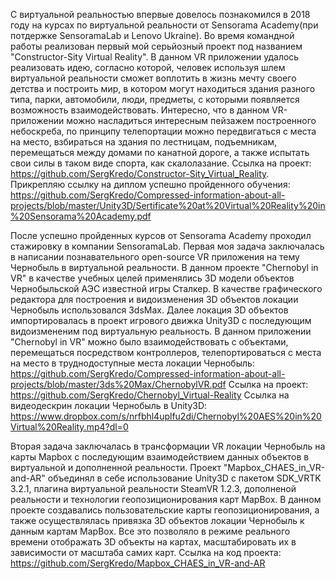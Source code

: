С виртуальной реальностью впервые довелось познакомился в 2018 году на курсах по виртуальной реальности от Sensorama Academy(при потдержке SensoramaLab и Lenovo Ukraine). Во время командной работы реализован первый мой серьйозный проект под названием "Constructor-Sity Virtual Reality". В данном VR приложении удалось реализовать идею, согласно которой, человек используя шлем виртуальной реальности сможет воплотить в жизнь мечту своего детства и построить мир, в котором могут находиться здания разного типа, парки, автомобили, люди, предметы, с которыми появляется возможность взаимодействовать. Интересно, что в данном VR-приложении можно насладиться интересным пейзажем построенного небоскреба, по принципу телепортации можно передвигаться с места на место, взбираться на здания по лестницам, подъемникам, перемещаться между домами по канатной дороге, а также испытать свои силы в таком виде спорта, как скалолазание. Ссылка на проект: https://github.com/SergKredo/Constructor-Sity_Virtual_Reality. Прикрепляю ссылку на диплом успешно пройденного обучения: https://github.com/SergKredo/Compressed-information-about-all-projects/blob/master/Unity3D/Sertificate%20at%20Virtual%20Reality%20in%20Sensorama%20Academy.pdf

После успешно пройденных курсов от Sensorama Academy проходил стажировку в компании SensoramaLab. Первая моя задача заключалась в написании познавательного open-source VR приложения на тему Чернобыль в виртуальной реальности. В данном проекте "Chernobyl in VR" в качестве учебных целей применялись 3D модели объектов Чернобыльской АЭС известной игры Сталкер. В качестве графического редактора для построения и видоизменения 3D объектов локации Чернобыль использовался 3dsMax. Далее локация 3D объектов импортировалась в проект игрового движка Unity3D с последующим видоизмененим под виртуальную реальность. В данном приложении "Chernobyl in VR" можно было взаимодействовать с объектами, перемещаться посредством контроллеров, телепортироваться с места на место в труднодоступные места локации Чернобыль: https://github.com/SergKredo/Compressed-information-about-all-projects/blob/master/3ds%20Max/ChernobylVR.pdf Ссылка на проект: https://github.com/SergKredo/Chernobyl_Virtual-Reality Ссылка на видеодескрин локации Чернобыль в Unity3D: https://www.dropbox.com/s/nrfbhl4uplfu2di/Chernobyl%20AES%20in%20Virtual%20Reality.mp4?dl=0

Вторая задача заключалась в трансформации VR локации Чернобыль на карты Mapbox с последующим взаимодействием данных объектов в виртуальной и дополненной реальности. Проект "Mapbox_CHAES_in_VR-and-AR" объединял в себе использование Unity3D с пакетом SDK_VRTK 3.2.1, плагина виртуальной реальности SteamVR 1.2.3, дополненой реальности и технологии геопозиционирования карт MapBox. В данном проекте создавались пользовательские карты геопозиционирования, а также осуществлялась привязка 3D объектов локации Чернобыль к данным картам MapBox. Все это позволяло в режиме реального времени отображать 3D объекты на картах, масштабировать их в зависимости от масштаба самих карт. Ссылка на код проекта: https://github.com/SergKredo/Mapbox_CHAES_in_VR-and-AR



